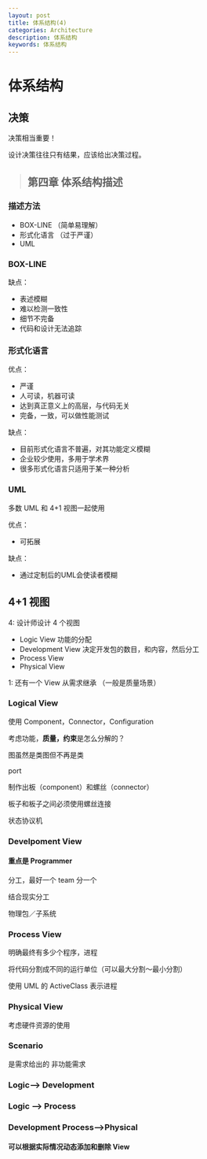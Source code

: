 ```yaml
---
layout: post
title: 体系结构(4)
categories: Architecture
description: 体系结构
keywords: 体系结构
---
```




# 体系结构

## 决策

决策相当重要！

设计决策往往只有结果，应该给出决策过程。



> ## 第四章 体系结构描述

### 描述方法

- BOX-LINE （简单易理解）
- 形式化语言 （过于严谨）
- UML



### BOX-LINE

缺点：

- 表述模糊
- 难以检测一致性
- 细节不完备
- 代码和设计无法追踪



### 形式化语言

优点：

- 严谨
- 人可读，机器可读
- 达到真正意义上的高层，与代码无关
- 完备，一致，可以做性能测试

缺点：

- 目前形式化语言不普遍，对其功能定义模糊
- 企业较少使用，多用于学术界
- 很多形式化语言只适用于某一种分析



### UML

多数 UML 和 4+1 视图一起使用

优点：

- 可拓展

缺点：

- 通过定制后的UML会使读者模糊



## 4+1 视图

4: 设计师设计 4 个视图

- Logic View  功能的分配
- Development View 决定开发包的数目，和内容，然后分工
- Process View
- Physical View

1: 还有一个 View 从需求继承 （一般是质量场景）



### Logical View

使用 Component，Connector，Configuration

考虑功能，**质量，约束**是怎么分解的？

图虽然是类图但不再是类

port



制作出板（component）和螺丝（connector）

板子和板子之间必须使用螺丝连接

状态协议机

### Develpoment View

#### 重点是 Programmer

分工，最好一个 team 分一个

结合现实分工

物理包／子系统

### Process View

明确最终有多少个程序，进程

将代码分割成不同的运行单位（可以最大分割～最小分割）

使用 UML 的 ActiveClass 表示进程



### Physical View

考虑硬件资源的使用 



### Scenario

是需求给出的 非功能需求





### Logic—> Development

### Logic —> Process

### Development Process—>Physical

#### 可以根据实际情况动态添加和删除 View

